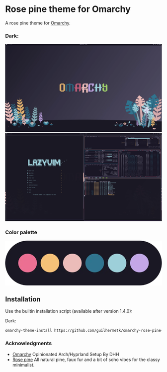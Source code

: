 # Rose pine theme for Omarchy

A rose pine theme for [Omarchy](https://omarchy.org/).

### Dark:

![Omarchy Rose Pine Wallpaper](./assets/wallpaper.webp)
![Omarchy Rose Pine Tools](./assets/tools.webp)

### Color palette

![Dark palette](./assets/palette.webp)


## Installation

Use the builtin installation script (available after version 1.4.0):

Dark:
```bash
omarchy-theme-install https://github.com/guilhermetk/omarchy-rose-pine-dark
```

### Acknowledgments

- [Omarchy](https://omarchy.org/) Opinionated Arch/Hyprland Setup By DHH
- [Rose pine](https://rosepinetheme.com/) All natural pine, faux fur and a bit of soho vibes for the classy minimalist.

